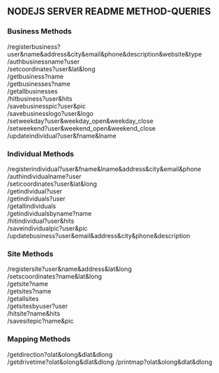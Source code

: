 ## NODEJS SERVER README METHOD-QUERIES

### Business Methods
/registerbusiness?user&name&address&city&email&phone&description&website&type <br />
/authbusinessname?user <br />
/setcoordinates?user&lat&long<br />
/getbusiness?name<br />
/getbusinesses?name<br />
/getallbusinesses<br />
/hitbusiness?user&hits <br />
/savebusinesspic?user&pic <br />
/savebusinesslogo?user&logo <br />
/setweekday?user&weekday_open&weekday_close <br />
/setweekend?user&weekend_open&weekend_close <br />
/updateindividual?user&fname&lname <br />

### Individual Methods
/registerindividual?user&fname&lname&address&city&email&phone <br />
/authindividualname?user<br />
/seticoordinates?user&lat&long<br />
/getindividual?user<br />
/getindividuals?user<br />
/getallindividuals<br />
/getindividualsbyname?name<br />
/hitindividual?user&hits <br />
/saveindividualpic?user&pic <br />
/updatebusiness?user&email&address&city&phone&description


### Site Methods
/registersite?user&name&address&lat&long <br />
/setscoordinates?name&lat&long <br />
/getsite?name <br />
/getsites?name <br />
/getallsites <br />
/getsitesbyuser?user <br />
/hitsite?name&hits <br />
/savesitepic?name&pic <br />

### Mapping Methods
/getdirection?olat&olong&dlat&dlong <br />
/getdrivetime?olat&olong&dlat&dlong
/printmap?olat&olong&dlat&dlong <br />
